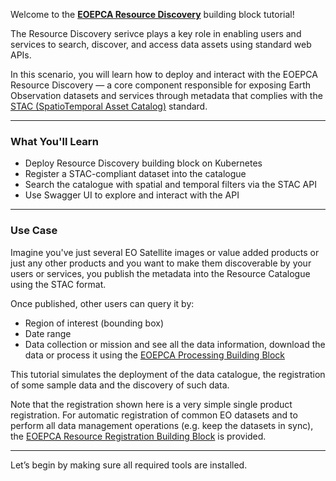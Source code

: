 Welcome to the **[EOEPCA Resource Discovery](https://eoepca.readthedocs.io/projects/resource-discovery/en/latest/)** building block tutorial!

The Resource Discovery serivce plays a key role in enabling users and services to search, discover, and access data assets using standard web APIs.

In this scenario, you will learn how to deploy and interact with the EOEPCA Resource Discovery — a core component responsible for exposing Earth Observation datasets and services through metadata that complies with the [STAC (SpatioTemporal Asset Catalog)](https://stacspec.org/en) standard.

---

### What You'll Learn

- Deploy Resource Discovery building block on Kubernetes
- Register a STAC-compliant dataset into the catalogue
- Search the catalogue with spatial and temporal filters via the STAC API
- Use Swagger UI to explore and interact with the API

---

### Use Case

Imagine you've just several EO Satellite images or value added products or just any other products and you want to make them discoverable by your users or services, you publish the metadata into the Resource Catalogue using the STAC format.

Once published, other users can query it by:
- Region of interest (bounding box)
- Date range
- Data collection or mission
and see all the data information, download the data or process it using the [EOEPCA Processing Building Block](https://eoepca.readthedocs.io/projects/processing/en/latest/)

This tutorial simulates the deployment of the data catalogue, the registration of some sample data and the discovery of such data.

Note that the registration shown here is a very simple single product registration. For automatic registration of common EO datasets and to perform all data management operations (e.g. keep the datasets in sync), the [EOEPCA Resource Registration Building Block](https://eoepca.readthedocs.io/projects/resource-registration/en/latest/) is provided.

---

Let’s begin by making sure all required tools are installed.
